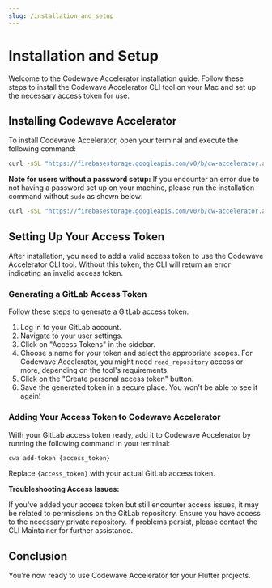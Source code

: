 ```yaml
---
slug: /installation_and_setup
---
```


# Installation and Setup

Welcome to the Codewave Accelerator installation guide. Follow these steps to install the Codewave Accelerator CLI tool on your Mac and set up the necessary access token for use.

## Installing Codewave Accelerator

To install Codewave Accelerator, open your terminal and execute the following command:

```bash
curl -sSL "https://firebasestorage.googleapis.com/v0/b/cw-accelerator.appspot.com/o/cwa-installer.sh?alt=media" | sudo sh
```

**Note for users without a password setup:** If you encounter an error due to not having a password set up on your machine, please run the installation command without `sudo` as shown below:

```bash
curl -sSL "https://firebasestorage.googleapis.com/v0/b/cw-accelerator.appspot.com/o/cwa-installer.sh?alt=media" | sh
```

## Setting Up Your Access Token

After installation, you need to add a valid access token to use the Codewave Accelerator CLI tool. Without this token, the CLI will return an error indicating an invalid access token.

### Generating a GitLab Access Token

Follow these steps to generate a GitLab access token:

1. Log in to your GitLab account.
2. Navigate to your user settings.
3. Click on "Access Tokens" in the sidebar.
4. Choose a name for your token and select the appropriate scopes. For Codewave Accelerator, you might need `read_repository` access or more, depending on the tool's requirements.
5. Click on the "Create personal access token" button.
6. Save the generated token in a secure place. You won't be able to see it again!

### Adding Your Access Token to Codewave Accelerator

With your GitLab access token ready, add it to Codewave Accelerator by running the following command in your terminal:

```bash
cwa add-token {access_token}
```

Replace `{access_token}` with your actual GitLab access token.

**Troubleshooting Access Issues:**

If you've added your access token but still encounter access issues, it may be related to permissions on the GitLab repository. Ensure you have access to the necessary private repository. If problems persist, please contact the CLI Maintainer for further assistance.

## Conclusion

You're now ready to use Codewave Accelerator for your Flutter projects.

<!-- For more information on commands and features, refer to the [Command Reference](./command-reference.md) and [Features](./features.md) documentation. -->
